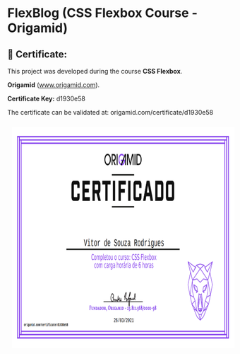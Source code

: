 # FlexBlog (CSS Flexbox Course - Origamid)

## :anger: Certificate:

This project was developed during the course **CSS Flexbox**.

**Origamid** (www.origamid.com).

**Certificate Key:** d1930e58

The certificate can be validated at: origamid.com/certificate/d1930e58

<p align="center">
<img style="-webkit-user-select: none;padding: 10px;" src="https://raw.githubusercontent.com/vs0uz4/flexbox-origamid/master/.readme/certificate.png" height="500">
</p>
